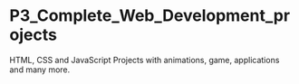 # P3_Complete_Web_Development_projects
HTML, CSS and JavaScript Projects with animations, game, applications and many more.
